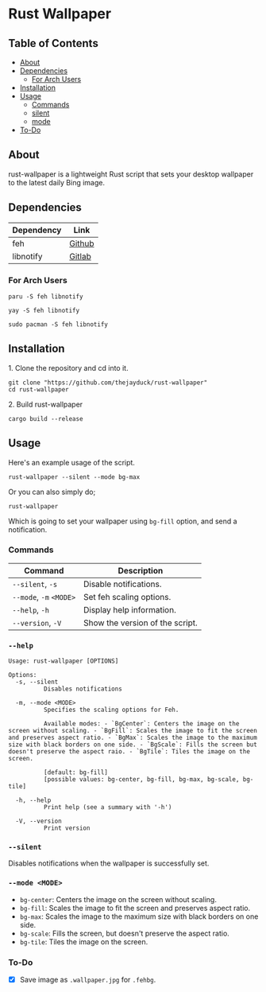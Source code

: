 # Rust Wallpaper

## Table of Contents

- [About](#about)
- [Dependencies](#dependencies)
  - [For Arch Users](#for-arch-users)
- [Installation](#installation)
- [Usage](#usage)
  - [Commands](#commands)
  - [silent](#silent)
  - [mode](#mode-mode)
- [To-Do](#to-do)

## About
rust-wallpaper is a lightweight Rust script that sets your desktop wallpaper to the latest daily Bing image. 

## Dependencies
|Dependency|Link                                              |
|----------|--------------------------------------------------|
|feh       |[Github](https://github.com/derf/feh)             |
|libnotify |[Gitlab](https://gitlab.gnome.org/GNOME/libnotify)|

### For Arch Users
```
paru -S feh libnotify
```
```
yay -S feh libnotify
```
```
sudo pacman -S feh libnotify
```

## Installation
1\. Clone the repository and cd into it.
```
git clone "https://github.com/thejayduck/rust-wallpaper"
cd rust-wallpaper
```
2\. Build rust-wallpaper
```
cargo build --release
```

## Usage
Here's an example usage of the script.
```
rust-wallpaper --silent --mode bg-max
```
Or you can also simply do;
```
rust-wallpaper
```
Which is going to set your wallpaper using `bg-fill` option, and send a notification.

### Commands
| Command                  | Description                                |
|--------------------------|--------------------------------------------|
| `--silent`, `-s`         | Disable notifications.                     |
| `--mode`, `-m` `<MODE>`  | Set feh scaling options.                   |
| `--help`, `-h`           | Display help information.                  |
| `--version`, `-V`        | Show the version of the script.            |

### `--help`
```
Usage: rust-wallpaper [OPTIONS]

Options:
  -s, --silent
          Disables notifications

  -m, --mode <MODE>
          Specifies the scaling options for Feh.
          
          Available modes: - `BgCenter`: Centers the image on the screen without scaling. - `BgFill`: Scales the image to fit the screen and preserves aspect ratio. - `BgMax`: Scales the image to the maximum size with black borders on one side. - `BgScale`: Fills the screen but doesn't preserve the aspect raio. - `BgTile`: Tiles the image on the screen.
          
          [default: bg-fill]
          [possible values: bg-center, bg-fill, bg-max, bg-scale, bg-tile]

  -h, --help
          Print help (see a summary with '-h')

  -V, --version
          Print version
```

### `--silent`
Disables notifications when the wallpaper is successfully set.

### `--mode <MODE>`
- `bg-center`: Centers the image on the screen without scaling.
- `bg-fill`: Scales the image to fit the screen and preserves aspect ratio.
- `bg-max`: Scales the image to the maximum size with black borders on one side.
- `bg-scale`: Fills the screen, but doesn't preserve the aspect ratio.
- `bg-tile`: Tiles the image on the screen.

### To-Do
- [x] Save image as `.wallpaper.jpg` for `.fehbg`.